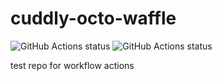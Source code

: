 # cuddly-octo-waffle
![GitHub Actions status](https://github.com/andreashofer-ca/cuddly-octo-waffle/actions/workflows/on-every-push.yml/badge.svg)
![GitHub Actions status](https://github.com/andreashofer-ca/cuddly-octo-waffle/actions/workflows/dastardly.yml/badge.svg)


test repo for workflow actions
